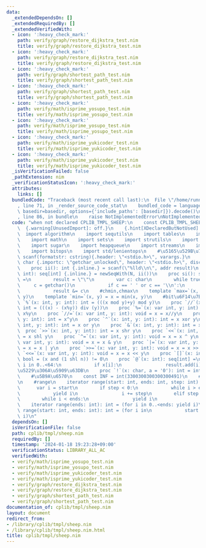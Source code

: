 ```yaml
---
data:
  _extendedDependsOn: []
  _extendedRequiredBy: []
  _extendedVerifiedWith:
  - icon: ':heavy_check_mark:'
    path: verify/graph/restore_dijkstra_test.nim
    title: verify/graph/restore_dijkstra_test.nim
  - icon: ':heavy_check_mark:'
    path: verify/graph/restore_dijkstra_test.nim
    title: verify/graph/restore_dijkstra_test.nim
  - icon: ':heavy_check_mark:'
    path: verify/graph/shortest_path_test.nim
    title: verify/graph/shortest_path_test.nim
  - icon: ':heavy_check_mark:'
    path: verify/graph/shortest_path_test.nim
    title: verify/graph/shortest_path_test.nim
  - icon: ':heavy_check_mark:'
    path: verify/math/isprime_yosupo_test.nim
    title: verify/math/isprime_yosupo_test.nim
  - icon: ':heavy_check_mark:'
    path: verify/math/isprime_yosupo_test.nim
    title: verify/math/isprime_yosupo_test.nim
  - icon: ':heavy_check_mark:'
    path: verify/math/isprime_yukicoder_test.nim
    title: verify/math/isprime_yukicoder_test.nim
  - icon: ':heavy_check_mark:'
    path: verify/math/isprime_yukicoder_test.nim
    title: verify/math/isprime_yukicoder_test.nim
  _isVerificationFailed: false
  _pathExtension: nim
  _verificationStatusIcon: ':heavy_check_mark:'
  attributes:
    links: []
  bundledCode: "Traceback (most recent call last):\n  File \"/home/runner/.local/lib/python3.10/site-packages/onlinejudge_verify/documentation/build.py\"\
    , line 71, in _render_source_code_stat\n    bundled_code = language.bundle(stat.path,\
    \ basedir=basedir, options={'include_paths': [basedir]}).decode()\n  File \"/home/runner/.local/lib/python3.10/site-packages/onlinejudge_verify/languages/nim.py\"\
    , line 86, in bundle\n    raise NotImplementedError\nNotImplementedError\n"
  code: "when not declared CPLIB_TMPL_SHEEP:\n    const CPLIB_TMPL_SHEEP* = 1\n  \
    \  {.warning[UnusedImport]: off.}\n    {.hint[XDeclaredButNotUsed]: off.}\n  \
    \  import algorithm\n    import sequtils\n    import tables\n    import macros\n\
    \    import math\n    import sets\n    import strutils\n    import strformat\n\
    \    import sugar\n    import heapqueue\n    import streams\n    import deques\n\
    \    import bitops\n    import std/lenientops\n    #\u5165\u529B\u7CFB\n    proc\
    \ scanf(formatstr: cstring){.header: \"<stdio.h>\", varargs.}\n    proc getchar():\
    \ char {.importc: \"getchar_unlocked\", header: \"<stdio.h>\", discardable.}\n\
    \    proc ii(): int {.inline.} = scanf(\"%lld\\n\", addr result)\n    proc lii(N:\
    \ int): seq[int] {.inline.} = newSeqWith(N, ii())\n    proc si(): string {.inline.}\
    \ =\n        result = \"\"\n        var c: char\n        while true:\n       \
    \     c = getchar()\n            if c == ' ' or c == '\\n':\n                break\n\
    \            result &= c\n    #chmin,chmax\n    template `max=`(x, y) = x = max(x,\
    \ y)\n    template `min=`(x, y) = x = min(x, y)\n    #bit\u6F14\u7B97\n    proc\
    \ `%`(x: int, y: int): int = (((x mod y)+y) mod y)\n    proc `//`(x: int, y: int):\
    \ int = (((x) - (x%y)) div (y))\n    proc `%=`(x: var int, y: int): void = x =\
    \ x%y\n    proc `//=`(x: var int, y: int): void = x = x//y\n    proc `**`(x: int,\
    \ y: int): int = x^y\n    proc `^`(x: int, y: int): int = x xor y\n    proc `|`(x:\
    \ int, y: int): int = x or y\n    proc `&`(x: int, y: int): int = x and y\n  \
    \  proc `>>`(x: int, y: int): int = x shr y\n    proc `<<`(x: int, y: int): int\
    \ = x shl y\n    proc `^=`(x: var int, y: int): void = x = x ^ y\n    proc `&=`(x:\
    \ var int, y: int): void = x = x & y\n    proc `|=`(x: var int, y: int): void\
    \ = x = x | y\n    proc `>>=`(x: var int, y: int): void = x = x >> y\n    proc\
    \ `<<=`(x: var int, y: int): void = x = x << y\n    proc `[]`(x: int, n: int):\
    \ bool = (x and (1 shl n)) != 0\n    proc `@`(x: int): seq[int] =\n        for\
    \ i in 0..<64:\n            if x[i]:\n                result.add(i)\n    #\u4FBF\
    \u5229\u306A\u5909\u63DB\n    proc `!`(x: char, a = '0'): int = int(x)-int(a)\n\
    \    #\u5B9A\u6570\n    const INF = int(3300300300300300491)\n    #converter\n\
    \n    #range\n    iterator range(start: int, ends: int, step: int): int =\n  \
    \      var i = start\n        if step < 0:\n            while i > ends:\n    \
    \            yield i\n                i += step\n        elif step > 0:\n    \
    \        while i < ends:\n                yield i\n                i += step\n\
    \    iterator range(ends: int): int = (for i in 0..<ends: yield i)\n    iterator\
    \ range(start: int, ends: int): int = (for i in\n            start..<ends: yield\
    \ i)\n"
  dependsOn: []
  isVerificationFile: false
  path: cplib/tmpl/sheep.nim
  requiredBy: []
  timestamp: '2024-01-18 19:23:28+09:00'
  verificationStatus: LIBRARY_ALL_AC
  verifiedWith:
  - verify/math/isprime_yosupo_test.nim
  - verify/math/isprime_yosupo_test.nim
  - verify/math/isprime_yukicoder_test.nim
  - verify/math/isprime_yukicoder_test.nim
  - verify/graph/restore_dijkstra_test.nim
  - verify/graph/restore_dijkstra_test.nim
  - verify/graph/shortest_path_test.nim
  - verify/graph/shortest_path_test.nim
documentation_of: cplib/tmpl/sheep.nim
layout: document
redirect_from:
- /library/cplib/tmpl/sheep.nim
- /library/cplib/tmpl/sheep.nim.html
title: cplib/tmpl/sheep.nim
---
```

